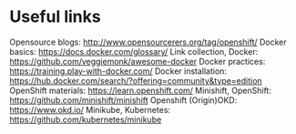 # Useful links

Opensource blogs:                   http://www.opensourcerers.org/tag/openshift/
Docker basics:                      https://docs.docker.com/glossary/
Link collection, Docker:            https://github.com/veggiemonk/awesome-docker
Docker practices:                   https://training.play-with-docker.com/
Docker installation:                https://hub.docker.com/search/?offering=community&type=edition
OpenShift materials:                https://learn.openshift.com/
Minishift, OpenShift:               https://github.com/minishift/minishift
Openshift (Origin)OKD:              https://www.okd.io/
Minikube, Kubernetes:               https://github.com/kubernetes/minikube
